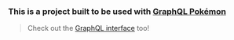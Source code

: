 ### This is a project built to be used with [GraphQL Pokémon](https://github.com/lucasbento/graphql-pokemon)

> Check out the [GraphQL interface](https://graphql-pokemon.now.sh/) too!

